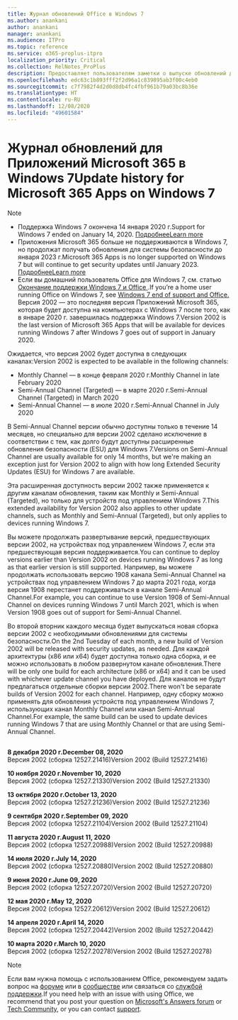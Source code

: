 ```yaml
---
title: Журнал обновлений Office в Windows 7
ms.author: anankani
author: anankani
manager: anankani
ms.audience: ITPro
ms.topic: reference
ms.service: o365-proplus-itpro
localization_priority: Critical
ms.collection: RelNotes_ProPlus
description: Предоставляет пользователям заметки о выпуске обновлений для Приложений Microsoft 365 в Windows 7
ms.openlocfilehash: edc63c1b893fff2f2d96a1c839895ab3f00c4eb0
ms.sourcegitcommit: c7f7982f4d2d0d8db4fc4fbf961b79a03bc8b36e
ms.translationtype: HT
ms.contentlocale: ru-RU
ms.lasthandoff: 12/08/2020
ms.locfileid: "49601584"
---
```

# <a name="update-history-for-microsoft-365-apps-on-windows-7"></a><span data-ttu-id="b7a23-103">Журнал обновлений для Приложений Microsoft 365 в Windows 7</span><span class="sxs-lookup"><span data-stu-id="b7a23-103">Update history for Microsoft 365 Apps on Windows 7</span></span> 

 > [!NOTE]
>
>- <span data-ttu-id="b7a23-104">Поддержка Windows 7 окончена 14 января 2020 г.</span><span class="sxs-lookup"><span data-stu-id="b7a23-104">Support for Windows 7 ended on January 14, 2020.</span></span> [<span data-ttu-id="b7a23-105">Подробнее</span><span class="sxs-lookup"><span data-stu-id="b7a23-105">Learn more</span></span>](https://www.microsoft.com/microsoft-365/windows/end-of-windows-7-support?rtc=1)
>- <span data-ttu-id="b7a23-106">Приложения Microsoft 365 больше не поддерживаются в Windows 7, но продолжат получать обновления для системы безопасности до января 2023 г.</span><span class="sxs-lookup"><span data-stu-id="b7a23-106">Microsoft 365 Apps is no longer supported on Windows 7 but will continue to get security updates until January 2023.</span></span> [<span data-ttu-id="b7a23-107">Подробнее</span><span class="sxs-lookup"><span data-stu-id="b7a23-107">Learn more</span></span>](https://docs.microsoft.com/DeployOffice/windows-7-support)
>- <span data-ttu-id="b7a23-108">Если вы домашний пользователь Office для Windows 7, см. статью [Окончание поддержки Windows 7 и Office ](https://support.office.com/en-us/article/windows-7-end-of-support-and-office-78f20fab-b57b-44d7-8368-06a8493f3cb9?ui=en-US&rs=en-US&ad=US).</span><span class="sxs-lookup"><span data-stu-id="b7a23-108">If you’re a home user running Office on Windows 7, see [Windows 7 end of support and Office.](https://support.office.com/en-us/article/windows-7-end-of-support-and-office-78f20fab-b57b-44d7-8368-06a8493f3cb9?ui=en-US&rs=en-US&ad=US)</span></span>
<span data-ttu-id="b7a23-109">Версия 2002 — это последняя версия Приложений Microsoft 365, которая будет доступна на компьютерах с Windows 7 после того, как в январе 2020 г. завершилась поддержка Windows 7.</span><span class="sxs-lookup"><span data-stu-id="b7a23-109">Version 2002 is the last version of Microsoft 365 Apps that will be available for devices running Windows 7 after Windows 7 goes out of support in January 2020.</span></span>  

<span data-ttu-id="b7a23-110">Ожидается, что версия 2002 будет доступна в следующих каналах:</span><span class="sxs-lookup"><span data-stu-id="b7a23-110">Version 2002 is expected to be available in the following channels:</span></span>
- <span data-ttu-id="b7a23-111">Monthly Channel — в конце февраля 2020 г.</span><span class="sxs-lookup"><span data-stu-id="b7a23-111">Monthly Channel in late February 2020</span></span>
- <span data-ttu-id="b7a23-112">Semi-Annual Channel (Targeted) — в марте 2020 г.</span><span class="sxs-lookup"><span data-stu-id="b7a23-112">Semi-Annual Channel (Targeted) in March 2020</span></span>
- <span data-ttu-id="b7a23-113">Semi-Annual Channel — в июле 2020 г.</span><span class="sxs-lookup"><span data-stu-id="b7a23-113">Semi-Annual Channel in July 2020</span></span>

<span data-ttu-id="b7a23-114">В Semi-Annual Channel версии обычно доступны только в течение 14 месяцев, но специально для версии 2002 сделано исключение в соответствии с тем, как долго будут доступны расширенные обновления безопасности (ESU) для Windows 7.</span><span class="sxs-lookup"><span data-stu-id="b7a23-114">Versions on Semi-Annual Channel are usually available for only 14 months, but we're making an exception just for Version 2002 to align with how long Extended Security Updates (ESU) for Windows 7 are available.</span></span>

<span data-ttu-id="b7a23-115">Эта расширенная доступность версии 2002 также применяется к другим каналам обновления, таким как Monthly и Semi-Annual (Targeted), но только для устройств под управлением Windows 7.</span><span class="sxs-lookup"><span data-stu-id="b7a23-115">This extended availability for Version 2002 also applies to other update channels, such as Monthly and Semi-Annual (Targeted), but only applies to devices running Windows 7.</span></span>

<span data-ttu-id="b7a23-116">Вы можете продолжать развертывание версий, предшествующих версии 2002, на устройствах под управлением Windows 7, если эта предшествующая версия поддерживается.</span><span class="sxs-lookup"><span data-stu-id="b7a23-116">You can continue to deploy versions earlier than Version 2002 on devices running Windows 7 as long as that earlier version is still supported.</span></span> <span data-ttu-id="b7a23-117">Например, вы можете продолжать использовать версию 1908 канала Semi-Annual Channel на устройствах под управлением Windows 7 до марта 2021 года, когда версия 1908 перестанет поддерживаться в канале Semi-Annual Channel.</span><span class="sxs-lookup"><span data-stu-id="b7a23-117">For example, you can continue to use Version 1908 of Semi-Annual Channel on devices running Windows 7 until March 2021, which is when Version 1908 goes out of support for Semi-Annual Channel.</span></span>

<span data-ttu-id="b7a23-118">Во второй вторник каждого месяца будет выпускаться новая сборка версии 2002 с необходимыми обновлениями для системы безопасности.</span><span class="sxs-lookup"><span data-stu-id="b7a23-118">On the 2nd Tuesday of each month, a new build of Version 2002 will be released with security updates, as needed.</span></span> <span data-ttu-id="b7a23-119">Для каждой архитектуры (x86 или x64) будет доступна только одна сборка, и ее можно использовать в любом развернутом канале обновления.</span><span class="sxs-lookup"><span data-stu-id="b7a23-119">There will be only one build for each architecture (x86 or x64) and it can be used with whichever update channel you have deployed.</span></span> <span data-ttu-id="b7a23-120">Для каналов не будут предлагаться отдельные сборки версии 2002.</span><span class="sxs-lookup"><span data-stu-id="b7a23-120">There won't be separate builds of Version 2002 for each channel.</span></span> <span data-ttu-id="b7a23-121">Например, одну сборку можно применять для обновления устройств под управлением Windows 7, использующих канал Monthly Channel или канал Semi-Annual Channel.</span><span class="sxs-lookup"><span data-stu-id="b7a23-121">For example, the same build can be used to update devices running Windows 7 that are using Monthly Channel or that are using Semi-Annual Channel.</span></span>

##

[//]: # (НЕ УДАЛЯТЬ)

<span data-ttu-id="b7a23-123">**8 декабря 2020 г.**</span><span class="sxs-lookup"><span data-stu-id="b7a23-123">**December 08, 2020**</span></span><br/>
<span data-ttu-id="b7a23-124">Версия 2002 (сборка 12527.21416)</span><span class="sxs-lookup"><span data-stu-id="b7a23-124">Version 2002 (Build 12527.21416)</span></span><br/>

<span data-ttu-id="b7a23-125">**10 ноября 2020 г.**</span><span class="sxs-lookup"><span data-stu-id="b7a23-125">**November 10, 2020**</span></span><br/>
<span data-ttu-id="b7a23-126">Версия 2002 (сборка 12527.21330)</span><span class="sxs-lookup"><span data-stu-id="b7a23-126">Version 2002 (Build 12527.21330)</span></span><br/>

<span data-ttu-id="b7a23-127">**13 октября 2020 г.**</span><span class="sxs-lookup"><span data-stu-id="b7a23-127">**October 13, 2020**</span></span><br/>
<span data-ttu-id="b7a23-128">Версия 2002 (сборка 12527.21236)</span><span class="sxs-lookup"><span data-stu-id="b7a23-128">Version 2002 (Build 12527.21236)</span></span><br/>

<span data-ttu-id="b7a23-129">**9 сентября 2020 г.**</span><span class="sxs-lookup"><span data-stu-id="b7a23-129">**September 09, 2020**</span></span><br/>
<span data-ttu-id="b7a23-130">Версия 2002 (сборка 12527.21104)</span><span class="sxs-lookup"><span data-stu-id="b7a23-130">Version 2002 (Build 12527.21104)</span></span><br/>

<span data-ttu-id="b7a23-131">**11 августа 2020 г.**</span><span class="sxs-lookup"><span data-stu-id="b7a23-131">**August 11, 2020**</span></span><br/>
<span data-ttu-id="b7a23-132">Версия 2002 (сборка 12527.20988)</span><span class="sxs-lookup"><span data-stu-id="b7a23-132">Version 2002 (Build 12527.20988)</span></span><br/>

<span data-ttu-id="b7a23-133">**14 июля 2020 г.**</span><span class="sxs-lookup"><span data-stu-id="b7a23-133">**July 14, 2020**</span></span><br/>
<span data-ttu-id="b7a23-134">Версия 2002 (сборка 12527.20880)</span><span class="sxs-lookup"><span data-stu-id="b7a23-134">Version 2002 (Build 12527.20880)</span></span><br/>

<span data-ttu-id="b7a23-135">**9 июня 2020 г.**</span><span class="sxs-lookup"><span data-stu-id="b7a23-135">**June 09, 2020**</span></span><br/>
<span data-ttu-id="b7a23-136">Версия 2002 (сборка 12527.20720)</span><span class="sxs-lookup"><span data-stu-id="b7a23-136">Version 2002 (Build 12527.20720)</span></span><br/>

<span data-ttu-id="b7a23-137">**12 мая 2020 г.**</span><span class="sxs-lookup"><span data-stu-id="b7a23-137">**May 12, 2020**</span></span><br/>
<span data-ttu-id="b7a23-138">Версия 2002 (сборка 12527.20612)</span><span class="sxs-lookup"><span data-stu-id="b7a23-138">Version 2002 (Build 12527.20612)</span></span><br/>

<span data-ttu-id="b7a23-139">**14 апреля 2020 г.**</span><span class="sxs-lookup"><span data-stu-id="b7a23-139">**April 14, 2020**</span></span><br/>
<span data-ttu-id="b7a23-140">Версия 2002 (сборка 12527.20442)</span><span class="sxs-lookup"><span data-stu-id="b7a23-140">Version 2002 (Build 12527.20442)</span></span><br/>

<span data-ttu-id="b7a23-141">**10 марта 2020 г.**</span><span class="sxs-lookup"><span data-stu-id="b7a23-141">**March 10, 2020**</span></span><br/>
<span data-ttu-id="b7a23-142">Версия 2002 (сборка 12527.20278)</span><span class="sxs-lookup"><span data-stu-id="b7a23-142">Version 2002 (Build 12527.20278)</span></span><br/>




> [!NOTE]
> <span data-ttu-id="b7a23-143">Если вам нужна помощь с использованием Office, рекомендуем задать вопрос на [форуме](https://answers.microsoft.com/) или в [сообществе](https://techcommunity.microsoft.com/) или связаться со [службой поддержки](https://support.microsoft.com/contactus).</span><span class="sxs-lookup"><span data-stu-id="b7a23-143">If you need help with an issue with using Office, we recommend that you post your question on [Microsoft's Answers forum](https://answers.microsoft.com/) or [Tech Community](https://techcommunity.microsoft.com/), or you can contact [support](https://support.microsoft.com/contactus).</span></span>
